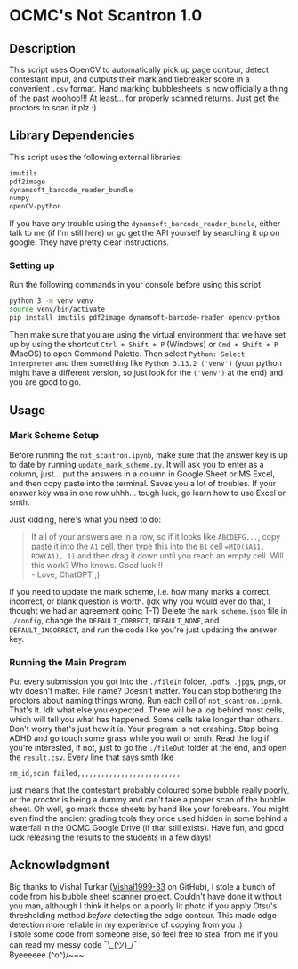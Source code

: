 # OCMC's Not Scantron 1.0
## Description
This script uses OpenCV to automatically pick up page contour, detect contestant input, and outputs their mark and tiebreaker score in a convenient `.csv` format. Hand marking bubblesheets is now officially a thing of the past woohoo!!! At least... for properly scanned returns. Just get the proctors to scan it plz :)

## Library Dependencies
This script uses the following external libraries:
```bash
imutils
pdf2image
dynamsoft_barcode_reader_bundle
numpy
openCV-python
```
If you have any trouble using the `dynamsoft_barcode_reader_bundle`, either talk to me (if I'm still here) or go get the API yourself by searching it up on google. They have pretty clear instructions.

### Setting up
Run the following commands in your console before using this script
```bash
python 3 -m venv venv
source venv/bin/activate
pip install imutils pdf2image dynamsoft-barcode-reader opencv-python
```
Then make sure that you are using the virtual environment that we have set up by using the shortcut `Ctrl + Shift + P` (Windows) or `Cmd + Shift + P` (MacOS) to open Command Palette. Then select `Python: Select Interpreter` and then something like `Python 3.13.2 ('venv')` (your python might have a different version, so just look for the `('venv')` at the end) and you are good to go.

## Usage
### Mark Scheme Setup
Before running the `not_scantron.ipynb`, make sure that the answer key is up to date by running `update_mark_scheme.py`. It will ask you to enter as a column, just... put the answers in a column in Google Sheet or MS Excel, and then copy paste into the terminal. Saves you a lot of troubles. If your answer key was in one row uhhh... tough luck, go learn how to use Excel or smth.

Just kidding, here's what you need to do:
>If all of your answers are in a row, so if it looks like `ABCDEFG...`, copy paste it into the `A1` cell, then type this into the `B1` cell `=MID($A$1, ROW(A1), 1)` and then drag it down until you reach an empty cell. Will this work? Who knows. Good luck!!!  
\- Love, ChatGPT ;)

If you need to update the mark scheme, i.e. how many marks a correct, incorrect, or blank question is worth. (idk why you would ever do that, I thought we had an agreement going T-T) Delete the `mark_scheme.json` file in `./config`, change the `DEFAULT_CORRECT`, `DEFAULT_NONE`, and `DEFAULT_INCORRECT`, and run the code like you're just updating the answer key.
### Running the Main Program
Put every submission you got into the `./fileIn` folder, `.pdf`s, `.jpg`s, `png`s, or wtv doesn't matter. File name? Doesn't matter. You can stop bothering the proctors about naming things wrong.
Run each cell of `not_scantron.ipynb`. That's it. Idk what else you expected. There will be a log behind most cells, which will tell you what has happened. Some cells take longer than others. Don't worry that's just how it is. Your program is not crashing. Stop being ADHD and go touch some grass while you wait or smth.
Read the log if you're interested, if not, just to go the `./fileOut` folder at the end, and open the `result.csv`. Every line that says smth like
```
sm_id,scan failed,,,,,,,,,,,,,,,,,,,,,,,,,,
```
just means that the contestant probably coloured some bubble really poorly, or the proctor is being a dummy and can't take a proper scan of the bubble sheet. Oh well, go mark those sheets by hand like your forebears. You might even find the ancient grading tools they once used hidden in some behind a waterfall in the OCMC Google Drive (if that still exists). Have fun, and good luck releasing the results to the students in a few days!

## Acknowledgment
Big thanks to Vishal Turkar ([Vishal1999-33](https://github.com/Vishal1999-33) on GitHub), I stole a bunch of code from his bubble sheet scanner project. Couldn't have done it without you man, although I think it helps on a poorly lit photo if you apply Otsu's thresholding method *before* detecting the edge contour. This made edge detection more reliable in my experience of copying from you :)  
I stole some code from someone else, so feel free to steal from me if you can read my messy code ¯\\\_(ツ)\_/¯  
Byeeeeee (\^o\^)/\~\~\~
